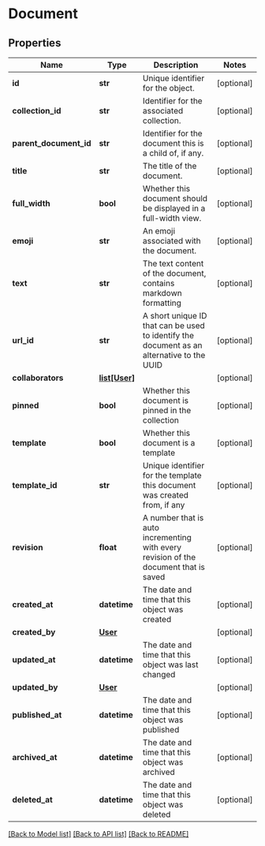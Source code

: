 # Document

## Properties
Name | Type | Description | Notes
------------ | ------------- | ------------- | -------------
**id** | **str** | Unique identifier for the object. | [optional] 
**collection_id** | **str** | Identifier for the associated collection. | [optional] 
**parent_document_id** | **str** | Identifier for the document this is a child of, if any. | [optional] 
**title** | **str** | The title of the document. | [optional] 
**full_width** | **bool** | Whether this document should be displayed in a full-width view. | [optional] 
**emoji** | **str** | An emoji associated with the document. | [optional] 
**text** | **str** | The text content of the document, contains markdown formatting | [optional] 
**url_id** | **str** | A short unique ID that can be used to identify the document as an alternative to the UUID | [optional] 
**collaborators** | [**list[User]**](User.md) |  | [optional] 
**pinned** | **bool** | Whether this document is pinned in the collection | [optional] 
**template** | **bool** | Whether this document is a template | [optional] 
**template_id** | **str** | Unique identifier for the template this document was created from, if any | [optional] 
**revision** | **float** | A number that is auto incrementing with every revision of the document that is saved | [optional] 
**created_at** | **datetime** | The date and time that this object was created | [optional] 
**created_by** | [**User**](User.md) |  | [optional] 
**updated_at** | **datetime** | The date and time that this object was last changed | [optional] 
**updated_by** | [**User**](User.md) |  | [optional] 
**published_at** | **datetime** | The date and time that this object was published | [optional] 
**archived_at** | **datetime** | The date and time that this object was archived | [optional] 
**deleted_at** | **datetime** | The date and time that this object was deleted | [optional] 

[[Back to Model list]](../README.md#documentation-for-models) [[Back to API list]](../README.md#documentation-for-api-endpoints) [[Back to README]](../README.md)

